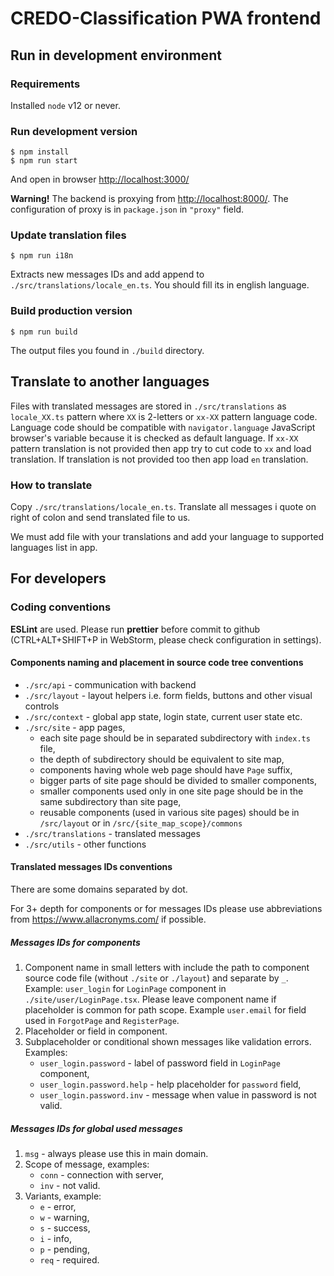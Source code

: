 # CREDO-Classification PWA frontend

## Run in development environment

### Requirements

Installed `node` v12 or never.

### Run development version

```shell script
$ npm install
$ npm run start
```

And open in browser [http://localhost:3000/](http://localhost:3000/)

**Warning!** The backend is proxying from [http://localhost:8000/](http://localhost:8000/).
The configuration of proxy is in `package.json` in `"proxy"` field.

### Update translation files

```shell script
$ npm run i18n
```

Extracts new messages IDs and add append to `./src/translations/locale_en.ts`. You should fill its in english language.

### Build production version

```shell script
$ npm run build
```

The output files you found in `./build` directory.

## Translate to another languages

Files with translated messages are stored in `./src/translations` as `locale_XX.ts` pattern where `XX` is 2-letters or `xx-XX` pattern language code.
Language code should be compatible with `navigator.language` JavaScript browser's variable because it is checked as default language.
If `xx-XX` pattern translation is not provided then app try to cut code to `xx` and load translation.
If translation is not provided too then app load `en` translation.

### How to translate

Copy `./src/translations/locale_en.ts`. Translate all messages i quote on right of colon and send translated file to us.

We must add file with your translations and add your language to supported languages list in app.

## For developers

### Coding conventions

**ESLint** are used. Please run **prettier** before commit to github (CTRL+ALT+SHIFT+P in WebStorm, please check configuration in settings).

#### Components naming and placement in source code tree conventions

* `./src/api` - communication with backend
* `./src/layout` - layout helpers i.e. form fields, buttons and other visual controls
* `./src/context` - global app state, login state, current user state etc.
* `./src/site` - app pages,
  * each site page should be in separated subdirectory with `index.ts` file,
  * the depth of subdirectory should be equivalent to site map,
  * components having whole web page should have `Page` suffix,
  * bigger parts of site page should be divided to smaller components,
  * smaller components used only in one site page should be in the same subdirectory than site page,
  * reusable components (used in various site pages) should be in `/src/layout` or in `/src/{site_map_scope}/commons`
* `./src/translations` - translated messages
* `./src/utils` - other functions

#### Translated messages IDs conventions

There are some domains separated by dot.

For 3+ depth for components or for messages IDs please use abbreviations from https://www.allacronyms.com/ if possible.

##### Messages IDs for components
1. Component name in small letters with include the path to component source code file
(without `./site` or `./layout`) and separate by `_`. Example: `user_login` for `LoginPage` component in `./site/user/LoginPage.tsx`.
Please leave component name if placeholder is common for path scope. Example `user.email` for field used in `ForgotPage` and `RegisterPage`.
2. Placeholder or field in component.
3. Subplaceholder or conditional shown messages like validation errors. Examples:
   * `user_login.password` - label of password field in `LoginPage` component,
   * `user_login.password.help` - help placeholder for `password` field,
   * `user_login.password.inv` - message when value in password is not valid.
   
##### Messages IDs for global used messages
1. `msg` - always please use this in main domain.
2. Scope of message, examples:
   * `conn` - connection with server,
   * `inv` - not valid.
3. Variants, example:
   * `e` - error,
   * `w` - warning,
   * `s` - success,
   * `i` - info,
   * `p` - pending,
   * `req` - required.
